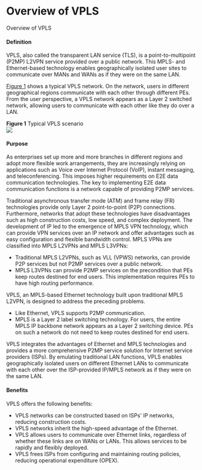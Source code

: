 Overview of VPLS
================

Overview of VPLS

#### Definition

VPLS, also called the transparent LAN service (TLS), is a point-to-multipoint (P2MP) L2VPN service provided over a public network. This MPLS- and Ethernet-based technology enables geographically isolated user sites to communicate over MANs and WANs as if they were on the same LAN.

[Figure 1](#EN-US_CONCEPT_0172370050__en-us_concept_0172356300_fig_dc_vrp_vpls_feature_500101) shows a typical VPLS network. On the network, users in different geographical regions communicate with each other through different PEs. From the user perspective, a VPLS network appears as a Layer 2 switched network, allowing users to communicate with each other like they do over a LAN.

**Figure 1** Typical VPLS scenario  
![](images/fig_feature_image_0003996350.png)  


#### Purpose

As enterprises set up more and more branches in different regions and adopt more flexible work arrangements, they are increasingly relying on applications such as Voice over Internet Protocol (VoIP), instant messaging, and teleconferencing. This imposes higher requirements on E2E data communication technologies. The key to implementing E2E data communication functions is a network capable of providing P2MP services.

Traditional asynchronous transfer mode (ATM) and frame relay (FR) technologies provide only Layer 2 point-to-point (P2P) connections. Furthermore, networks that adopt these technologies have disadvantages such as high construction costs, low speed, and complex deployment. The development of IP led to the emergence of MPLS VPN technology, which can provide VPN services over an IP network and offer advantages such as easy configuration and flexible bandwidth control. MPLS VPNs are classified into MPLS L2VPNs and MPLS L3VPNs:

* Traditional MPLS L2VPNs, such as VLL (VPWS) networks, can provide P2P services but not P2MP services over a public network.
* MPLS L3VPNs can provide P2MP services on the precondition that PEs keep routes destined for end users. This implementation requires PEs to have high routing performance.

VPLS, an MPLS-based Ethernet technology built upon traditional MPLS L2VPN, is designed to address the preceding problems.

* Like Ethernet, VPLS supports P2MP communication.
* MPLS is a Layer 2 label switching technology. For users, the entire MPLS IP backbone network appears as a Layer 2 switching device. PEs on such a network do not need to keep routes destined for end users.

VPLS integrates the advantages of Ethernet and MPLS technologies and provides a more comprehensive P2MP service solution for Internet service providers (ISPs). By emulating traditional LAN functions, VPLS enables geographically isolated users on different Ethernet LANs to communicate with each other over the ISP-provided IP/MPLS network as if they were on the same LAN.


#### Benefits

VPLS offers the following benefits:

* VPLS networks can be constructed based on ISPs' IP networks, reducing construction costs.
* VPLS networks inherit the high-speed advantage of the Ethernet.
* VPLS allows users to communicate over Ethernet links, regardless of whether these links are on WANs or LANs. This allows services to be rapidly and flexibly deployed.
* VPLS frees ISPs from configuring and maintaining routing policies, reducing operational expenditure (OPEX).